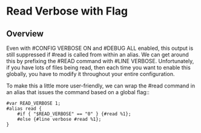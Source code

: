 Read Verbose with Flag
======================


Overview
--------
Even with #CONFIG VERBOSE ON and #DEBUG ALL enabled, this output is still suppressed if #read is called from within an alias.
We can get around this by prefixing the #READ command with #LINE VERBOSE. Unfortunately, if you have lots of files being read, 
then each time you want to enable this globally, you have to modify it throughout your entire configuration.

To make this a little more user-friendly, we can wrap the #read command in an alias that issues the command based on a global flag::

    #var READ_VERBOSE 1;
    #alias read {
        #if { "$READ_VERBOSE" == "0" } {#read %1};
        #else {#line verbose #read %1};
    }
